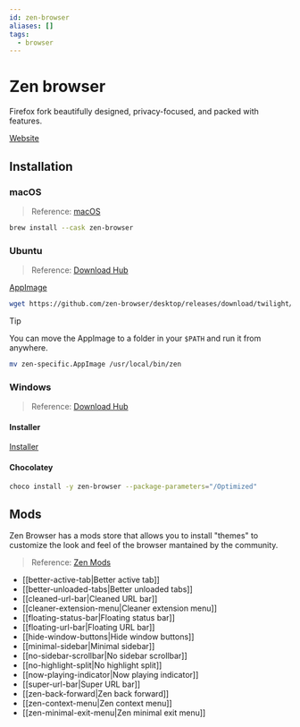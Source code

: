 ```yaml
---
id: zen-browser
aliases: []
tags:
  - browser
---
```


# Zen browser

Firefox fork beautifully designed, privacy-focused, and packed with features.

[Website](https://zen-browser.app/)

## Installation

### macOS

> Reference: [macOS](https://formulae.brew.sh/cask/zen-browser#default)

```bash
brew install --cask zen-browser
```

### Ubuntu

> Reference: [Download Hub](https://docs.zen-browser.app/guides/downloads#optimized--3)

[AppImage](https://github.com/zen-browser/desktop/releases/download/twilight/zen-specific.AppImage)

```bash
wget https://github.com/zen-browser/desktop/releases/download/twilight/zen-specific.AppImage
```

> [!TIP]
> You can move the AppImage to a folder in your `$PATH` and run it from anywhere.
>
> ```bash
> mv zen-specific.AppImage /usr/local/bin/zen
> ```

### Windows

> Reference: [Download Hub](https://docs.zen-browser.app/guides/downloads#optimized--2)

#### Installer

[Installer](https://github.com/zen-browser/desktop/releases/download/twilight/zen.installer.exe)

#### Chocolatey

```bash
choco install -y zen-browser --package-parameters="/Optimized"
```

## Mods

Zen Browser has a mods store that allows you to install "themes" to customize the look and feel of the browser mantained by the community.

> Reference: [Zen Mods](https://zen-browser.app/mods)

- [[better-active-tab|Better active tab]]
- [[better-unloaded-tabs|Better unloaded tabs]]
- [[cleaned-url-bar|Cleaned URL bar]]
- [[cleaner-extension-menu|Cleaner extension menu]]
- [[floating-status-bar|Floating status bar]]
- [[floating-url-bar|Floating URL bar]]
- [[hide-window-buttons|Hide window buttons]]
- [[minimal-sidebar|Minimal sidebar]]
- [[no-sidebar-scrollbar|No sidebar scrollbar]]
- [[no-highlight-split|No highlight split]]
- [[now-playing-indicator|Now playing indicator]]
- [[super-url-bar|Super URL bar]]
- [[zen-back-forward|Zen back forward]]
- [[zen-context-menu|Zen context menu]]
- [[zen-minimal-exit-menu|Zen minimal exit menu]]
